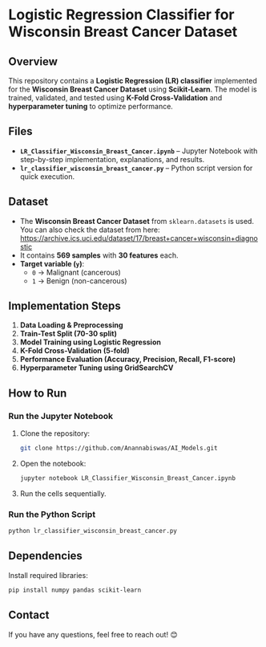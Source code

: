 

# **Logistic Regression Classifier for Wisconsin Breast Cancer Dataset**  

##  Overview  
This repository contains a **Logistic Regression (LR) classifier** implemented for the **Wisconsin Breast Cancer Dataset** using **Scikit-Learn**. The model is trained, validated, and tested using **K-Fold Cross-Validation** and **hyperparameter tuning** to optimize performance.  

##  Files 
- **`LR_Classifier_Wisconsin_Breast_Cancer.ipynb`** – Jupyter Notebook with step-by-step implementation, explanations, and results.  
- **`lr_classifier_wisconsin_breast_cancer.py`** – Python script version for quick execution.  

## Dataset 
- The **Wisconsin Breast Cancer Dataset** from `sklearn.datasets` is used. You can also check the dataset from here: https://archive.ics.uci.edu/dataset/17/breast+cancer+wisconsin+diagnostic 
- It contains **569 samples** with **30 features** each.  
- **Target variable (`y`)**:  
  - `0` → Malignant (cancerous)  
  - `1` → Benign (non-cancerous)  

##  Implementation Steps  
1. **Data Loading & Preprocessing**  
2. **Train-Test Split (70-30 split)**  
3. **Model Training using Logistic Regression**  
4. **K-Fold Cross-Validation (5-fold)**  
5. **Performance Evaluation (Accuracy, Precision, Recall, F1-score)**  
6. **Hyperparameter Tuning using GridSearchCV**  


## How to Run  
### Run the Jupyter Notebook 
1. Clone the repository:  
   ```bash
   git clone https://github.com/Anannabiswas/AI_Models.git
   ```
2. Open the notebook:  
   ```bash
   jupyter notebook LR_Classifier_Wisconsin_Breast_Cancer.ipynb
   ```
3. Run the cells sequentially.  

### Run the Python Script 
```bash
python lr_classifier_wisconsin_breast_cancer.py
```

## Dependencies  
Install required libraries:  
```bash
pip install numpy pandas scikit-learn
```

## Contact 
If you have any questions, feel free to reach out! 😊  


